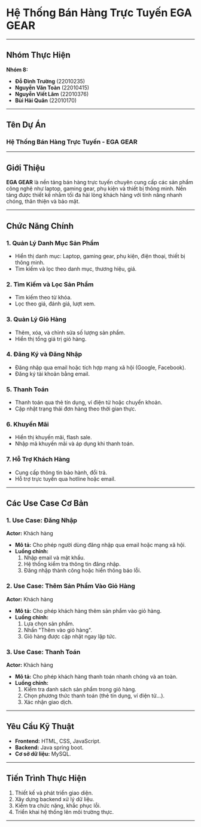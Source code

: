 # Hệ Thống Bán Hàng Trực Tuyến EGA GEAR

---

## Nhóm Thực Hiện

**Nhóm 8:**
- **Đỗ Đình Trường** (22010235)
- **Nguyễn Văn Toàn** (22010415)
- **Nguyễn Viết Lãm** (22010376)
- **Bùi Hải Quân** (22010170)

---

## Tên Dự Án

### **Hệ Thống Bán Hàng Trực Tuyến - EGA GEAR**

---

## Giới Thiệu

**EGA GEAR** là nền tảng bán hàng trực tuyến chuyên cung cấp các sản phẩm công nghệ như laptop, gaming gear, phụ kiện và thiết bị thông minh. Nền tảng được thiết kế nhằm tối đa hài lòng khách hàng với tính năng nhanh chóng, thân thiện và bảo mật.

---

## Chức Năng Chính

### **1. Quản Lý Danh Mục Sản Phẩm**
- Hiển thị danh mục: Laptop, gaming gear, phụ kiện, điện thoại, thiết bị thông minh.
- Tìm kiếm và lọc theo danh mục, thương hiệu, giá.

### **2. Tìm Kiếm và Lọc Sản Phẩm**
- Tìm kiếm theo từ khóa.
- Lọc theo giá, đánh giá, lượt xem.

### **3. Quản Lý Giỏ Hàng**
- Thêm, xóa, và chỉnh sửa số lượng sản phẩm.
- Hiển thị tổng giá trị giỏ hàng.

### **4. Đăng Ký và Đăng Nhập**
- Đăng nhập qua email hoặc tích hợp mạng xã hội (Google, Facebook).
- Đăng ký tài khoản bằng email.

### **5. Thanh Toán**
- Thanh toán qua thẻ tín dụng, ví điện tử hoặc chuyển khoản.
- Cập nhật trạng thái đơn hàng theo thời gian thực.

### **6. Khuyến Mãi**
- Hiển thị khuyến mãi, flash sale.
- Nhập mã khuyến mãi và áp dụng khi thanh toán.

### **7. Hỗ Trợ Khách Hàng**
- Cung cấp thông tin bảo hành, đổi trả.
- Hỗ trợ trực tuyến qua hotline hoặc email.

---

## Các Use Case Cơ Bản

### **1. Use Case: Đăng Nhập**
**Actor:** Khách hàng

- **Mô tả:** Cho phép người dùng đăng nhập qua email hoặc mạng xã hội.
- **Luồng chính:**
  1. Nhập email và mật khẩu.
  2. Hệ thống kiểm tra thông tin đăng nhập.
  3. Đăng nhập thành công hoặc hiển thông báo lỗi.

### **2. Use Case: Thêm Sản Phẩm Vào Giỏ Hàng**
**Actor:** Khách hàng

- **Mô tả:** Cho phép khách hàng thêm sản phẩm vào giỏ hàng.
- **Luồng chính:**
  1. Lựa chọn sản phẩm.
  2. Nhấn "Thêm vào giỏ hàng".
  3. Giỏ hàng được cập nhật ngay lập tức.

### **3. Use Case: Thanh Toán**
**Actor:** Khách hàng

- **Mô tả:** Cho phép khách hàng thanh toán nhanh chóng và an toàn.
- **Luồng chính:**
  1. Kiểm tra danh sách sản phẩm trong giỏ hàng.
  2. Chọn phương thức thanh toán (thẻ tín dụng, ví điện tử...).
  3. Xác nhận giao dịch.

---

## Yêu Cầu Kỹ Thuật

- **Frontend:** HTML, CSS, JavaScript.
- **Backend:** Java spring boot.
- **Cơ sở dữ liệu:** MySQL.

---

## Tiến Trình Thực Hiện

1. Thiết kế và phát triển giao diện.
2. Xây dựng backend xử lý dữ liệu.
3. Kiểm tra chức năng, khắc phục lỗi.
4. Triển khai hệ thống lên môi trường thực.

---
